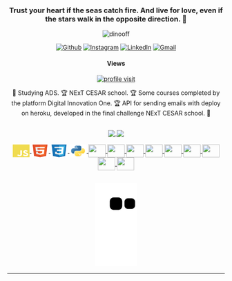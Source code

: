 <div align="center">
 
 <h3> Trust your heart if the seas catch fire. And live for love, even if the stars walk in the opposite direction. 🌠</h2>
 
![dinooff](https://user-images.githubusercontent.com/89000535/188519478-4a527490-2283-42eb-ad30-a3dbfb321440.gif)


<a href="https://github.com/SamirMamede" target="_blank"><img alt="Github"  src="https://img.shields.io/badge/GitHub-%2312100E.svg?&style=for-the-badge&logo=Github&logoColor=white" /></a>
<a href="https://instagram.com/samir.mamede" target="_blank"><img alt="Instagram"  src="https://img.shields.io/badge/instagram-%2312100E.svg?&style=for-the-badge&logo=instagram&logoColor=pink" /></a> 
   <a href="https://www.linkedin.com/in/samir-mamede" target="_blank"><img alt="LinkedIn" src="https://img.shields.io/badge/linkedin-%2312100E.svg?&style=for-the-badge&logo=linkedin&logoColor=blue" /></a> 
   <a href="mailto:anuarsamir@gmail.com" target="_blank"><img alt="Gmail" src="https://img.shields.io/badge/Gmail-%2312100E.svg?&style=for-the-badge&logo=gmail&logoColor=White" /></a>
   
   <h4> Views </h4>
   
   <a href="#">
      <img alt="profile visit" src="https://profile-counter.glitch.me/SamirMamede/count.svg" width="200"/> 
   </a>

 🚀 Studying ADS.
 🏆 NExT CESAR school. 
 🏆 Some courses completed by the platform Digital Innovation One. 
 🏆 API for sending emails with deploy on heroku, developed in the final challenge NExT CESAR school. 🚀

</div>

##


<div align='center'>
  <a href="https://github.com/SamirMamede">
  <img align="center" height="190.8em" src="https://github-readme-stats.vercel.app/api?username=SamirMamede&show_icons=true&theme=dracula&include_all_commits=true&count_private=true"/>
  <img align="center" height="190.8em" src="https://github-readme-stats.vercel.app/api/top-langs/?username=SamirMamede&layout=compact&langs_count=7&theme=dracula"/>  
</div>

<div align="center" style="display: inline_block"><br>
  <img align="center" alt="Rafa-Js" height="30" width="40" src="https://raw.githubusercontent.com/devicons/devicon/master/icons/javascript/javascript-plain.svg">
  <img align="center" alt="Rafa-HTML" height="30" width="40" src="https://raw.githubusercontent.com/devicons/devicon/master/icons/html5/html5-original.svg">
  <img align="center" alt="Rafa-CSS" height="30" width="40" src="https://raw.githubusercontent.com/devicons/devicon/master/icons/css3/css3-original.svg">
  <img align="center" alt="Rafa-Python" height="30" width="40" src="https://raw.githubusercontent.com/devicons/devicon/master/icons/python/python-original.svg">
  <img align="center" height="30" width="40" src="https://cdn.jsdelivr.net/gh/devicons/devicon/icons/pandas/pandas-original.svg" />
  <img align="center" height="30" width="40" src="https://cdn.jsdelivr.net/gh/devicons/devicon/icons/git/git-original.svg" />
  <img align="center" height="30" width="40" src="https://cdn.jsdelivr.net/gh/devicons/devicon/icons/java/java-original.svg" />
  <img align="center" height="30" width="40" src="https://cdn.jsdelivr.net/gh/devicons/devicon/icons/mysql/mysql-original-wordmark.svg" />
  <img align="center" height="30" width="40" src="https://cdn.jsdelivr.net/gh/devicons/devicon/icons/bootstrap/bootstrap-original.svg" />
  <img align="center" height="30" width="40" src="https://cdn.jsdelivr.net/gh/devicons/devicon/icons/postgresql/postgresql-original.svg" />
  <img align="center" height="30" width="40" src="https://cdn.jsdelivr.net/gh/devicons/devicon/icons/spring/spring-original.svg" />
  <img align="center" height="30" width="40" src="https://cdn.jsdelivr.net/gh/devicons/devicon/icons/django/django-plain.svg" />
  <img align="center" height="30" width="40" src="https://cdn.jsdelivr.net/gh/devicons/devicon/icons/angularjs/angularjs-original.svg" />
 </div>
  

##

<div align="center">

![Snake animation](https://github.com/SamirMamede/SamirMamede/blob/output/github-contribution-grid-snake.svg)

</div>

<hr size="" width="" color=""></hr>

<a href="#">
    <img align="center" src="https://activity-graph.herokuapp.com/graph?username=SamirMamede&theme=xcode&color=ff809d&area=true&hide_border=true&custom_title=My%20Contribution%20Graph" alt="" />
   </a>

<!---
SamirMamede/SamirMamede is a ✨ special ✨ repository because its `README.md` (this file) appears on your GitHub profile.
You can click the Preview link to take a look at your changes.
--->
